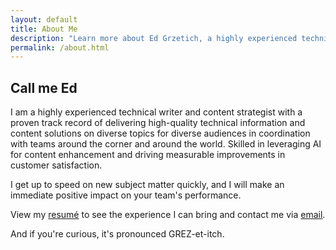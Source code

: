 ```yaml
---
layout: default
title: About Me
description: "Learn more about Ed Grzetich, a highly experienced technical writer and content strategist."
permalink: /about.html
---
```

<section class="section-container">
<h2 class="text-3xl font-bold text-gray-900 mb-4">Call me Ed</h2>
<p class="text-gray-700 leading-relaxed mb-4">
    I am a highly experienced technical writer and content strategist with a proven track record of delivering high-quality technical information and content solutions on diverse topics for diverse audiences in coordination with teams around the corner and around the world. Skilled in leveraging AI for content enhancement and driving measurable improvements in customer satisfaction.
</p>

<p class="text-gray-700 leading-relaxed mb-4">
    I get up to speed on new subject matter quickly, and I will make an immediate positive impact on your team's performance.
</p>

<p class="text-gray-700 leading-relaxed mb-4">
    View my <a href="{{ site.baseurl }}/assets/other/Grzetich.pdf" class="text-red-700 hover:underline" target="_blank">resumé</a> to see the experience I can bring and contact me via <a href="mailto:ed.grzetich@gmail.com" class="text-red-700 hover:underline">email</a>.
</p>

<p class="text-gray-700 leading-relaxed">
    And if you're curious, it's pronounced GREZ-et-itch.
</p>
</section>
